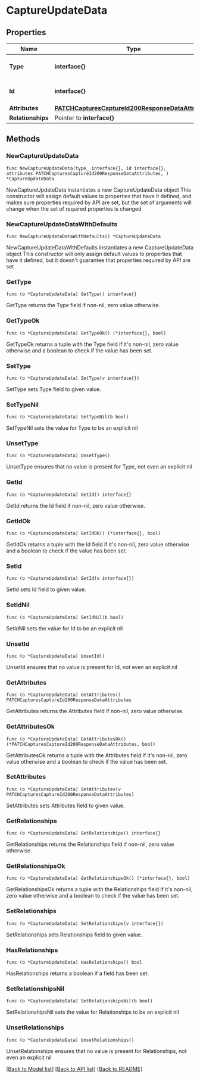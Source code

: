 # CaptureUpdateData

## Properties

Name | Type | Description | Notes
------------ | ------------- | ------------- | -------------
**Type** | **interface{}** | The resource&#39;s type | 
**Id** | **interface{}** | The resource&#39;s id | 
**Attributes** | [**PATCHCapturesCaptureId200ResponseDataAttributes**](PATCHCapturesCaptureId200ResponseDataAttributes.md) |  | 
**Relationships** | Pointer to **interface{}** |  | [optional] 

## Methods

### NewCaptureUpdateData

`func NewCaptureUpdateData(type_ interface{}, id interface{}, attributes PATCHCapturesCaptureId200ResponseDataAttributes, ) *CaptureUpdateData`

NewCaptureUpdateData instantiates a new CaptureUpdateData object
This constructor will assign default values to properties that have it defined,
and makes sure properties required by API are set, but the set of arguments
will change when the set of required properties is changed

### NewCaptureUpdateDataWithDefaults

`func NewCaptureUpdateDataWithDefaults() *CaptureUpdateData`

NewCaptureUpdateDataWithDefaults instantiates a new CaptureUpdateData object
This constructor will only assign default values to properties that have it defined,
but it doesn't guarantee that properties required by API are set

### GetType

`func (o *CaptureUpdateData) GetType() interface{}`

GetType returns the Type field if non-nil, zero value otherwise.

### GetTypeOk

`func (o *CaptureUpdateData) GetTypeOk() (*interface{}, bool)`

GetTypeOk returns a tuple with the Type field if it's non-nil, zero value otherwise
and a boolean to check if the value has been set.

### SetType

`func (o *CaptureUpdateData) SetType(v interface{})`

SetType sets Type field to given value.


### SetTypeNil

`func (o *CaptureUpdateData) SetTypeNil(b bool)`

 SetTypeNil sets the value for Type to be an explicit nil

### UnsetType
`func (o *CaptureUpdateData) UnsetType()`

UnsetType ensures that no value is present for Type, not even an explicit nil
### GetId

`func (o *CaptureUpdateData) GetId() interface{}`

GetId returns the Id field if non-nil, zero value otherwise.

### GetIdOk

`func (o *CaptureUpdateData) GetIdOk() (*interface{}, bool)`

GetIdOk returns a tuple with the Id field if it's non-nil, zero value otherwise
and a boolean to check if the value has been set.

### SetId

`func (o *CaptureUpdateData) SetId(v interface{})`

SetId sets Id field to given value.


### SetIdNil

`func (o *CaptureUpdateData) SetIdNil(b bool)`

 SetIdNil sets the value for Id to be an explicit nil

### UnsetId
`func (o *CaptureUpdateData) UnsetId()`

UnsetId ensures that no value is present for Id, not even an explicit nil
### GetAttributes

`func (o *CaptureUpdateData) GetAttributes() PATCHCapturesCaptureId200ResponseDataAttributes`

GetAttributes returns the Attributes field if non-nil, zero value otherwise.

### GetAttributesOk

`func (o *CaptureUpdateData) GetAttributesOk() (*PATCHCapturesCaptureId200ResponseDataAttributes, bool)`

GetAttributesOk returns a tuple with the Attributes field if it's non-nil, zero value otherwise
and a boolean to check if the value has been set.

### SetAttributes

`func (o *CaptureUpdateData) SetAttributes(v PATCHCapturesCaptureId200ResponseDataAttributes)`

SetAttributes sets Attributes field to given value.


### GetRelationships

`func (o *CaptureUpdateData) GetRelationships() interface{}`

GetRelationships returns the Relationships field if non-nil, zero value otherwise.

### GetRelationshipsOk

`func (o *CaptureUpdateData) GetRelationshipsOk() (*interface{}, bool)`

GetRelationshipsOk returns a tuple with the Relationships field if it's non-nil, zero value otherwise
and a boolean to check if the value has been set.

### SetRelationships

`func (o *CaptureUpdateData) SetRelationships(v interface{})`

SetRelationships sets Relationships field to given value.

### HasRelationships

`func (o *CaptureUpdateData) HasRelationships() bool`

HasRelationships returns a boolean if a field has been set.

### SetRelationshipsNil

`func (o *CaptureUpdateData) SetRelationshipsNil(b bool)`

 SetRelationshipsNil sets the value for Relationships to be an explicit nil

### UnsetRelationships
`func (o *CaptureUpdateData) UnsetRelationships()`

UnsetRelationships ensures that no value is present for Relationships, not even an explicit nil

[[Back to Model list]](../README.md#documentation-for-models) [[Back to API list]](../README.md#documentation-for-api-endpoints) [[Back to README]](../README.md)


